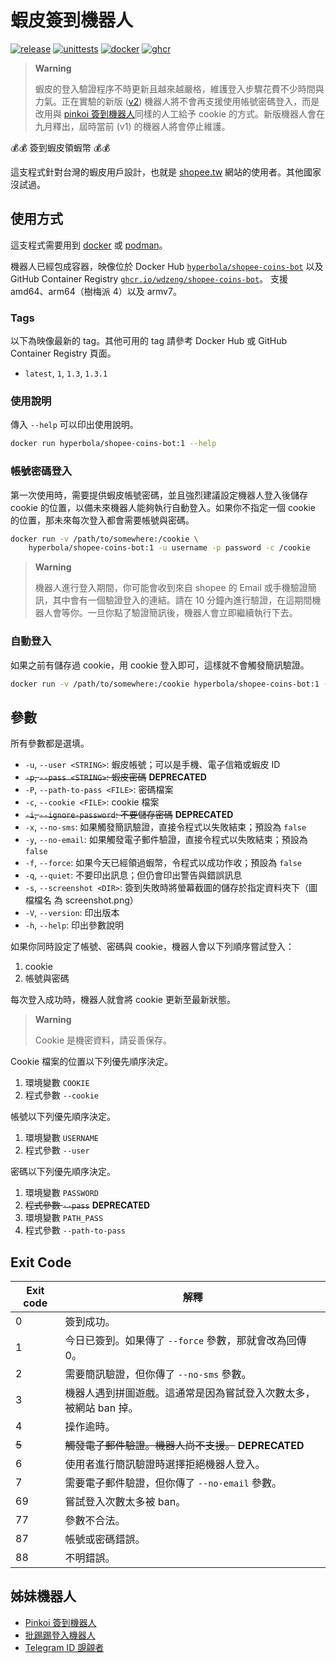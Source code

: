 # 蝦皮簽到機器人

[![release](https://badgen.net/github/release/wdzeng/shopee-coins-bot/stable?color=red)](https://github.com/wdzeng/shopee-coins-bot/releases/latest)
[![unittests](https://img.shields.io/github/actions/workflow/status/wdzeng/shopee-coins-bot/unittests.yml?branch=main&label=unittests)](https://github.com/wdzeng/shopee-coins-bot/actions/workflows/unittests.yml)
[![docker](https://badgen.net/badge/icon/docker?icon=docker&label=)](https://hub.docker.com/repository/docker/hyperbola/shopee-coins-bot)
[![ghcr](https://badgen.net/badge/icon/ghcr/black?icon=github&label=)](https://github.com/wdzeng/shopee-coins-bot/pkgs/container/shopee-coins-bot)

> **Warning**
>
> 蝦皮的登入驗證程序不時更新且越來越嚴格，維護登入步驟花費不少時間與力氣。正在實驗的新版 ([v2](https://github.com/wdzeng/shopee-coins-bot/tree/features/v2)) 機器人將不會再支援使用帳號密碼登入，而是改用與 [pinkoi 簽到機器人](https://github.com/wdzeng/pinkoi-coins-bot)同樣的人工給予 cookie 的方式。新版機器人會在九月釋出，屆時當前 (v1) 的機器人將會停止維護。

💰💰 簽到蝦皮領蝦幣 💰💰

這支程式針對台灣的蝦皮用戶設計，也就是 [shopee.tw](https://shopee.tw/) 網站的使用者。其他國家沒試過。

## 使用方式

這支程式需要用到 [docker](https://www.docker.com/) 或 [podman](https://podman.io/)。

機器人已經包成容器，映像位於 Docker Hub
[`hyperbola/shopee-coins-bot`](https://hub.docker.com/repository/docker/hyperbola/shopee-coins-bot)
以及 GitHub Container Registry
[`ghcr.io/wdzeng/shopee-coins-bot`](https://github.com/wdzeng/shopee-coins-bot/pkgs/container/shopee-coins-bot)。
支援 amd64、arm64（樹梅派 4）以及 armv7。

### Tags

以下為映像最新的 tag。其他可用的 tag 請參考 Docker Hub 或 GitHub Container Registry 頁面。

- `latest`, `1`, `1.3`, `1.3.1`

### 使用說明

傳入 `--help` 可以印出使用說明。

```sh
docker run hyperbola/shopee-coins-bot:1 --help
```

### 帳號密碼登入

第一次使用時，需要提供蝦皮帳號密碼，並且強烈建議設定機器人登入後儲存 cookie
的位置，以備未來機器人能夠執行自動登入。如果你不指定一個 cookie 的位置，那未來每次登入都會需要帳號與密碼。

```sh
docker run -v /path/to/somewhere:/cookie \
    hyperbola/shopee-coins-bot:1 -u username -p password -c /cookie
```

> **Warning**
>
> 機器人進行登入期間，你可能會收到來自 shopee 的 Email 或手機驗證簡訊，其中會有一個驗證登入的連結。請在 10
> 分鐘內進行驗證，在這期間機器人會等你。一旦你點了驗證簡訊後，機器人會立即繼續執行下去。

### 自動登入

如果之前有儲存過 cookie，用 cookie 登入即可，這樣就不會觸發簡訊驗證。

```sh
docker run -v /path/to/somewhere:/cookie hyperbola/shopee-coins-bot:1 -c /cookie
```

## 參數

所有參數都是選填。

- `-u`, `--user <STRING>`: 蝦皮帳號；可以是手機、電子信箱或蝦皮 ID
- ~~`-p`, `--pass <STRING>`: 蝦皮密碼~~ **DEPRECATED**
- `-P`, `--path-to-pass <FILE>`: 密碼檔案
- `-c`, `--cookie <FILE>`: cookie 檔案
- ~~`-i`, `--ignore-password`: 不要儲存密碼~~ **DEPRECATED**
- `-x`, `--no-sms`: 如果觸發簡訊驗證，直接令程式以失敗結束；預設為 `false`
- `-y`, `--no-email`: 如果觸發電子郵件驗證，直接令程式以失敗結束；預設為 `false`
- `-f`, `--force`: 如果今天已經領過蝦幣，令程式以成功作收；預設為 `false`
- `-q`, `--quiet`: 不要印出訊息；但仍會印出警告與錯誤訊息
- `-s`, `--screenshot <DIR>`: 簽到失敗時將螢幕截圖的儲存於指定資料夾下（圖檔檔名
  為 screenshot.png）
- `-V`, `--version`: 印出版本
- `-h`, `--help`: 印出參數說明

如果你同時設定了帳號、密碼與 cookie，機器人會以下列順序嘗試登入：

1. cookie
2. 帳號與密碼

每次登入成功時，機器人就會將 cookie 更新至最新狀態。

> **Warning**
>
> Cookie 是機密資料，請妥善保存。

Cookie 檔案的位置以下列優先順序決定。

1. 環境變數 `COOKIE`
2. 程式參數 `--cookie`

帳號以下列優先順序決定。

1. 環境變數 `USERNAME`
2. 程式參數 `--user`

密碼以下列優先順序決定。

1. 環境變數 `PASSWORD`
2. ~~程式參數 `--pass`~~ **DEPRECATED**
3. 環境變數 `PATH_PASS`
4. 程式參數 `--path-to-pass`

## Exit Code

| Exit code | 解釋                                                              |
| --------- | ----------------------------------------------------------------- |
| 0         | 簽到成功。                                                        |
| 1         | 今日已簽到。如果傳了 `--force` 參數，那就會改為回傳 0。           |
| 2         | 需要簡訊驗證，但你傳了 `--no-sms` 參數。                          |
| 3         | 機器人遇到拼圖遊戲。這通常是因為嘗試登入次數太多，被網站 ban 掉。 |
| 4         | 操作逾時。                                                        |
| ~~5~~     | ~~觸發電子郵件驗證。機器人尚不支援。~~ **DEPRECATED**             |
| 6         | 使用者進行簡訊驗證時選擇拒絕機器人登入。                          |
| 7         | 需要電子郵件驗證，但你傳了 `--no-email` 參數。                    |
| 69        | 嘗試登入次數太多被 ban。                                          |
| 77        | 參數不合法。                                                      |
| 87        | 帳號或密碼錯誤。                                                  |
| 88        | 不明錯誤。                                                        |

## 姊妹機器人

- [Pinkoi 簽到機器人](https://github.com/wdzeng/pinkoi-coins-bot/)
- [批踢踢登入機器人](https://github.com/wdzeng/ptt-login-bot/)
- [Telegram ID 覬覦者](https://github.com/wdzeng/telegram-id-pretender/)
